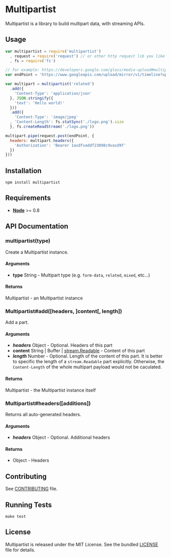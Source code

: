 Multipartist
==========

Multipartist is a library to build multipart data, with streaming APIs.

## Usage

```js
var multipartist = require('multipartist')
  , request = require('request') // or other http request lib you like
  , fs = require('fs')

// for example: https://developers.google.com/glass/media-upload#multipart
var endPoint = 'https://www.googleapis.com/upload/mirror/v1/timeline?uploadType=multipart'

var multipart = multipartist('related')
  .add({
    'Content-Type': 'application/json'
  }, JSON.stringify({
    'text': 'Hello world!'
  }))
  .add({
    'Content-Type': 'image/jpeg'
  , 'Content-Length': fs.statSync('./logo.png').size
  }, fs.createReadStream('./logo.png'))

multipart.pipe(request.post(endPoint, {
  headers: multipart.headers({
    'Authorization': 'Bearer 1asdfvaddf23098c9vasd9f'
  })
}))
```

## Installation

```
npm install multipartist
```

## Requirements

- **[Node](http://nodejs.org)** >= 0.8

## API Documentation

### multipartist(type)

Create a Multipartist instance.

#### Arguments

- **type** String - Multipart type (e.g. `form-data`, `related`, `mixed`, etc...)

#### Returns

Multipartist - an Multipartist instance

### Multipartist#add([headers, ]content[, length])

Add a part.

#### Arguments

- ***headers*** Object - Optional. Headers of this part
- **content** String | Buffer | [stream.Readable](http://nodejs.org/api/stream.html#stream_class_stream_readable) - Content of this part
- ***length*** Number - Optional. Length of the content of this part. It is better to specific the length of a `stream.Readable` part explicitly. Otherwise, the `Content-Length` of the whole multipart payload would not be caculated.

#### Returns

Multipartist - the Multipartist instance itself

### Multipartist#headers([additions])

Returns all auto-generated headers.

#### Arguments

- ***headers*** Object - Optional. Additional headers

#### Returns

- Object - Headers

## Contributing

See [CONTRIBUTING](CONTRIBUTING) file.

## Running Tests

```
make test
```

## License

Multipartist is released under the MIT License. See the bundled [LICENSE](LICENSE) file for details.

